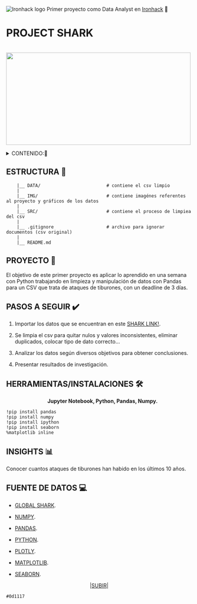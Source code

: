    ![Ironhack logo](https://i.imgur.com/1QgrNNw.png) Primer proyecto como Data Analyst en [Ironhack](https://www.ironhack.com/) :snake:
   

<a name="readme-top"></a>

#                                                 PROJECT SHARK

&emsp;&emsp;&emsp;&emsp;&emsp;&emsp;&emsp;<img src="https://github.com/OrianAmpuero/Project-Shark/blob/main/IMG/Shark-png.png" width="500" height="250">

<details>
  <summary>CONTENIDO:📝</summary>
  <ol> 
    <li><a href="#estructura">Estructura</a></li>
    <li><a href="#descripción-del-proyecto">Proyecto</a></li>
    <li><a href="#pasos-a-seguir">Pasos a Seguir</a></li>
      <li><a href="#herammientas">Herramientas</a></li>
    <li><a href="#insights">Insights</a></li>
    <li><a href="#fuente-de-datos">Fuente de Datos</a></li>
      
  </ol>
</details>


## ESTRUCTURA 📁

```    
    |__ DATA/                         # contiene el csv limpio  
    |
    |__ IMG/                          # contiene imagénes referentes al proyecto y gráficos de los datos   
    |
    |__ SRC/                          # contiene el proceso de limpiea del csv
    |
    |__ .gitignore                    # archivo para ignorar documentos (csv original)    
    |
    |__ README.md   
```


## PROYECTO :shark:

El objetivo de este primer proyecto es aplicar lo aprendido en una semana con Python trabajando en limpieza y manipulación de datos con Pandas para un CSV que trata de ataques de tiburones, con un deadline de 3 días.



## PASOS A SEGUIR ✔️

   1) Importar los datos que se encuentran en este [SHARK LINK!](https://www.kaggle.com/datasets/teajay/global-shark-attacks).
   
   2) Se limpia el csv para quitar nulos y valores inconsistentes, eliminar duplicados, colocar tipo de dato correcto... 

   3) Analizar los datos según diversos objetivos para obtener conclusiones.

   4) Presentar resultados de investigación.
   

## HERRAMIENTAS/INSTALACIONES 🛠️
<b> &emsp;&emsp;&emsp;&emsp;&emsp;&emsp;&emsp;&emsp;Jupyter Notebook, Python, Pandas, Numpy. </b>

    !pip install pandas
    !pip install numpy
    !pip install ipython
    !pip install seaborn
    %matplotlib inline
   
   

## INSIGHTS 📊

Conocer cuantos ataques de tiburones han habido en los últimos 10 años.



## FUENTE DE DATOS 💻

- [GLOBAL SHARK](https://www.kaggle.com/datasets/teajay/global-shark-attacks).

- [NUMPY](https://numpy.org/doc/1.18/).

- [PANDAS](https://pandas.pydata.org/).

- [PYTHON](https://docs.python.org/3/library/functions.html).

- [PLOTLY](https://plotly.com/python/).

- [MATPLOTLIB](https://matplotlib.org/). 

- [SEABORN](https://seaborn.pydata.org/).



<p align="center">|<a href="#readme-top">SUBIR</a>|</p>



`#0d1117`